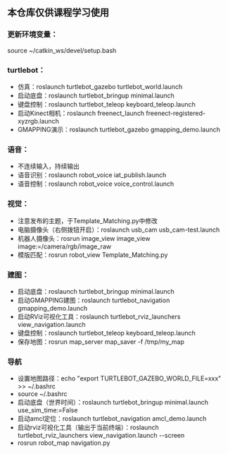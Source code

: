 ## 本仓库仅供课程学习使用

### 更新环境变量：
source ~/catkin_ws/devel/setup.bash

### turtlebot：
- 仿真：roslaunch turtlebot_gazebo turtlebot_world.launch
- 启动底盘：roslaunch turtlebot_bringup minimal.launch
- 键盘控制：roslaunch turtlebot_teleop keyboard_teleop.launch
- 启动Kinect相机：roslaunch freenect_launch freenect-registered-xyzrgb.launch
- GMAPPING演示：roslaunch turtlebot_gazebo gmapping_demo.launch

### 语音：
- 不连续输入，持续输出
- 语音识别：roslaunch robot_voice iat_publish.launch
- 语音控制：roslaunch robot_voice voice_control.launch

### 视觉：
- 注意发布的主题，于Template_Matching.py中修改
- 电脑摄像头（右侧拨钮开启）：roslaunch usb_cam usb_cam-test.launch
- 机器人摄像头：rosrun image_view image_view image:=/camera/rgb/image_raw
- 模版匹配：rosrun robot_view Template_Matching.py

### 建图：
- 启动底盘：roslaunch turtlebot_bringup minimal.launch
- 启动GMAPPING建图：roslaunch turtlebot_navigation gmapping_demo.launch
- 启动RViz可视化工具：roslaunch turtlebot_rviz_launchers view_navigation.launch
- 键盘控制：roslaunch turtlebot_teleop keyboard_teleop.launch
- 保存地图：rosrun map_server map_saver -f /tmp/my_map

### 导航
- 设置地图路径：echo "export TURTLEBOT_GAZEBO_WORLD_FILE=xxx" >> ~/.bashrc 
- source ~/.bashrc
- 启动底盘（世界时间）：roslaunch turtlebot_bringup minimal.launch use_sim_time:=False 
- 启动amcl定位：roslaunch turtlebot_navigation amcl_demo.launch 
- 启动rviz可视化工具（输出于当前终端）：roslaunch turtlebot_rviz_launchers view_navigation.launch --screen 
- rosrun robot_map navigation.py